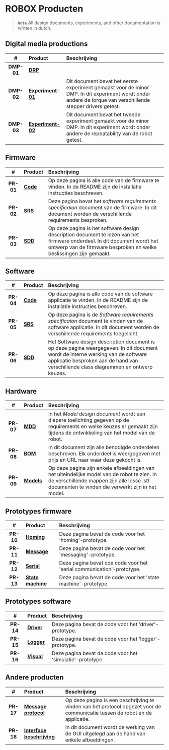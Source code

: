 # ROBOX Producten

> **```Note```** All design documents, experiments, and other documentation is written in dutch.

## Digital media productions

|#|Product|Beschrijving|
|:---:|:---|:---|
|**DMP-01**|[**DRP**]()||
|**DMP-02**|[**Experiment-01**](https://github.com/LukevLuijn/robox_docs/blob/main/experiment/experiment_01/experiment_01.pdf)|Dit document bevat het eerste experiment gemaakt voor de minor DMP. In dit experiment wordt onder andere de torque van verschillende stepper drivers getest.|
|**DMP-03**|[**Experiment-02**](https://github.com/LukevLuijn/robox_docs/blob/main/experiment/experiment_02/experiment_02.pdf)|Dit document bevat het tweede experiment gemaakt voor de minor DMP. In dit experiment wordt onder andere de repeatability van de robot getest.|

## Firmware

|#|Product|Beschrijving|
|:---:|:---|:---|
|**PR-01**|[**Code**](https://github.com/LukevLuijn/robox/tree/main/robox_firmware)|Op deze pagina is alle code van de firmware te vinden. In de README zijn de installatie instructies beschreven.|
|**PR-02**|[**SRS**](https://github.com/LukevLuijn/robox_docs/blob/f1926df7065f7596bd7ae3ef2e1dc76c82e2e259/design/firmware/srs/srs_firmware.pdf)|Deze pagina bevat het *software requirements specificaion* document van de firmware. In dit document worden de verschillende requirements besproken.|
|**PR-03**|[**SDD**](https://github.com/LukevLuijn/robox_docs/blob/f1926df7065f7596bd7ae3ef2e1dc76c82e2e259/design/firmware/sdd/sdd_firmware.pdf)|Op deze pagina is het software design description document te lezen van het firmware onderdeel. In dit document wordt het ontwerp van de firmware besproken en welke beslissingen zijn gemaakt.|

## Software

|#|Product|Beschrijving|
|:---:|:---|:---|
|**PR-04**|[**Code**](https://github.com/LukevLuijn/robox/tree/main/robox_control_ui)|Op deze pagina is alle code van de software applicatie te vinden. In de README zijn de installatie instructies beschreven.|
|**PR-05**|[**SRS**](https://github.com/LukevLuijn/robox_docs/blob/f1926df7065f7596bd7ae3ef2e1dc76c82e2e259/design/software/srs/srs_software.pdf)|Op deze pagina is de *Software requirements specificaion* document te vinden van de software applicatie. In dit document worden de verschillende requirements toegelicht.|
|**PR-06**|[**SDD**](https://github.com/LukevLuijn/robox_docs/blob/f1926df7065f7596bd7ae3ef2e1dc76c82e2e259/design/software/sdd/sdd_software.pdf)|Het Software design description document is op deze pagina weergegeven. In dit document wordt de interne werking van de software applicatie besproken aan de hand van verschillende class diagrammen en ontwerp keuzes.|

## Hardware

|#|Product|Beschrijving|
|:---:|:---|:---|
|**PR-07**|[**MDD**](https://github.com/LukevLuijn/robox_docs/blob/bf2946f76c06f7e81c7152024e87009c6a20ca56/design/hardware/mdd/mdd_hardware.pdf)|In het *Model design document* wordt een diepere toelichting gegeven op de requirements en welke keuzes er gemaakt zijn tijdens de ontwikkeling van het model van de robot.|
|**PR-08**|[**BOM**](https://github.com/LukevLuijn/robox_docs/tree/main/hardware/bill_of_materials)|In dit document zijn alle benodigde onderdelen beschreven. Elk onderdeel is weergegeven met prijs en URL naar waar deze gekocht is.|
|**PR-09**|[**Models**](https://github.com/LukevLuijn/robox/tree/main/robox_models)|Op deze pagina zijn enkele afbeeldingen van het uiteindelijke model van de robot te zien. In de verschillende mappen zijn alle losse .stl documenten te vinden die verwerkt zijn in het model.|



## Prototypes firmware

|#|Product|Beschrijving|
|:---:|:---|:---|
|**PR-10**|[**Homing**](https://github.com/LukevLuijn/robox_docs/tree/main/prototypes/firmware/homing_test)|Deze pagina bevat de code voor het 'homing'-prototype.|
|**PR-11**|[**Message**](https://github.com/LukevLuijn/robox_docs/tree/main/prototypes/firmware/message_test)|Deze pagina bevat de code voor het 'messaging'-prototype.|
|**PR-12**|[**Serial**](https://github.com/LukevLuijn/robox_docs/tree/main/prototypes/firmware/serial_test)|Deze pagina bevat cde code voor het 'serial communication'-prototype.|
|**PR-13**|[**State machine**](https://github.com/LukevLuijn/robox_docs/tree/main/prototypes/firmware/state_machine_test)|Deze pagina bevat de code voor het 'state machine'-prototype. |

## Prototypes software

|#|Product|Beschrijving|
|:---:|:---|:---|
|**PR-14**|[**Driver**](https://github.com/LukevLuijn/robox_docs/tree/main/prototypes/software/driver_test)|Deze pagina bevat de code voor het 'driver'-prototype.|
|**PR-15**|[**Logger**](https://github.com/LukevLuijn/robox_docs/tree/main/prototypes/software/logger_test)|Deze pagina bevat de code voor het 'logger'-prototype.|
|**PR-16**|[**Visual**](https://github.com/LukevLuijn/robox_docs/tree/main/prototypes/software/robot_visual_test)|Deze pagina bevat de code voor het 'simulatie'-prototype.|


## Andere producten

|#|Product|Beschrijving|
|:---:|:---|:---|
|**PR-17**|[**Message protocol**](https://github.com/LukevLuijn/robox_docs/blob/main/protocol/protocol_description.pdf)|Op deze pagina is een beschrijving te vinden van het protocol opgezet voor de communicatie tussen de robot en de applicatie.|
|**PR-18**|[**Interface beschrijving**]()|In dit document wordt de werking van de GUI uitgelegd aan de hand van enkele afbeeldingen.|